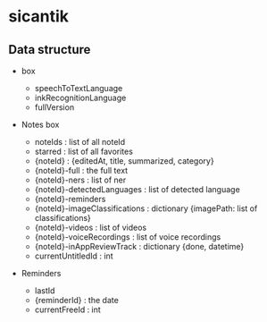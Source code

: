 # sicantik

## Data structure

* box
  * speechToTextLanguage
  * inkRecognitionLanguage
  * fullVersion

* Notes box
  * noteIds : list of all noteId
  * starred : list of all favorites
  * {noteId} : {editedAt, title, summarized, category}
  * {noteId}-full : the full text
  * {noteId}-ners : list of ner
  * {noteId}-detectedLanguages : list of detected language
  * {noteId}-reminders
  * {noteId}-imageClassifications : dictionary {imagePath: list of classifications}
  * {noteId}-videos : list of videos
  * {noteId}-voiceRecordings : list of voice recordings
  * {noteId}-inAppReviewTrack : dictionary {done, datetime}
  * currentUntitledId : int

* Reminders
  * lastId
  * {reminderId} : the date
  * currentFreeId : int

